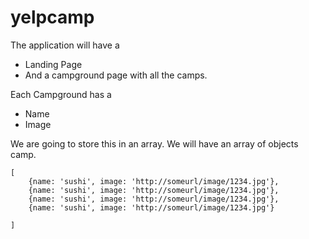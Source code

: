 # yelpcamp

The application will have a 
* Landing Page
* And a campground page with all the camps.

Each Campground has a
* Name
* Image

We are going to store this in an array. We will have an array of objects camp.
```
[
    {name: 'sushi', image: 'http://someurl/image/1234.jpg'},
    {name: 'sushi', image: 'http://someurl/image/1234.jpg'},
    {name: 'sushi', image: 'http://someurl/image/1234.jpg'},  
    {name: 'sushi', image: 'http://someurl/image/1234.jpg'}
    
]
```
